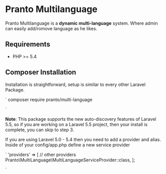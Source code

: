 # Pranto Multilanguage
Pranto Multilanguage is a **dynamic multi-language** system. Where admin can easily add/romove language as he likes.
## Requirements
- PHP >= 5.4
## Composer Installation
Installation is straightforward, setup is similar to every other Laravel Package.

`
composer require pranto/multi-language

`

**Note**: This package supports the new auto-discovery features of Laravel 5.5, so if you are working on a Laravel 5.5 project, then your install is complete, you can skip to step 3.

If you are using Laravel 5.0 - 5.4 then you need to add a provider and alias. Inside of your config/app.php define a new service provider

`
'providers' => [
	//  other providers
	Pranto\MultiLanguage\MultiLanguageServiceProvider::class,
];

`


